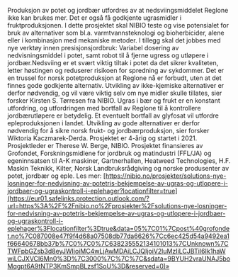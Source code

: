 Produksjon av potet og jordbær utfordres av at nedsviingsmiddelet Reglone ikke kan brukes mer. Det er også få godkjente ugrasmidler i fruktproduksjonen. I dette prosjektet skal NIBIO teste og vise potensialet for bruk av alternativer som bl.a. varmtvannsteknologi og bioherbicider, alene eller i kombinasjon med mekaniske metoder. I tillegg skal det jobbes med nye verktøy innen presisjonsjordbruk: Variabel dosering av nedvisningsmiddel i potet, samt robot til å fjerne ugress og utløpere i jordbær.Nedsviing er et svært viktig tiltak i potet da det sikrer kvaliteten, letter høstingen og reduserer risikoen for spredning av sykdommer. Det er en trussel for norsk potetproduksjon at Reglone nå er forbudt, uten at det finnes gode godkjente alternativ. Utvikling av ikke-kjemiske alternativer er derfor nødvendig, og vil være viktig selv om nye midler skulle tillates, sier forsker Kirsten S. Tørresen fra NIBIO. Ugras i bær og frukt er en konstant utfordring, og utfordringen med bortfall av Reglone til å kontrollere jordbærutløpere er betydelig. Et eventuelt bortfall av glyfosat vil utfordre epleproduksjonen i landet. Utvikling av gode alternativer er derfor nødvendig for å sikre norsk frukt- og jordbærproduksjon, sier forsker Wiktoria Kaczmarek-Derda. Prosjektet er 4-årig og startet i 2021\. Prosjektleder er Therese W. Berge, NIBIO. Prosjektet finansieres av Grofondet, Forskningsmidlene for jordbruk og matindustri (FFL/JA) og egeninnsatsen til A-K maskiner, Gartnerhallen, Heatweed Technologies, H.F. Maskin Teknikk, Kilter, Norsk Landbruksrådgiving og norske produsenter av potet, jordbær og eple. Les mer: [https://nibio.no/prosjekter/solutions-nye-losninger-for-nedvisning-av-potetris-bekjempelse-av-ugras-og-utlopere-i-jordbaer-og-ugraskontroll-i-eplehager?locationfilter=true](https://eur01.safelinks.protection.outlook.com/?url=https%3A%2F%2Fnibio.no%2Fprosjekter%2Fsolutions-nye-losninger-for-nedvisning-av-potetris-bekjempelse-av-ugras-og-utlopere-i-jordbaer-og-ugraskontroll-i-eplehager%3Flocationfilter%3Dtrue&data=05%7C01%7Cpost%40grofondet.no%7C087008e47f9f4d68a07508db77da6626%7Cc6ec425d54a9492ea1f66640678bb37b%7C0%7C0%7C638235552134101013%7CUnknown%7CTWFpbGZsb3d8eyJWIjoiMC4wLjAwMDAiLCJQIjoiV2luMzIiLCJBTiI6Ik1haWwiLCJXVCI6Mn0%3D%7C3000%7C%7C%7C&sdata=9BYUH2vraUNAJ5boMqgpt6A9tNTP3KmSmpBLzsf1SoU%3D&reserved=0)»